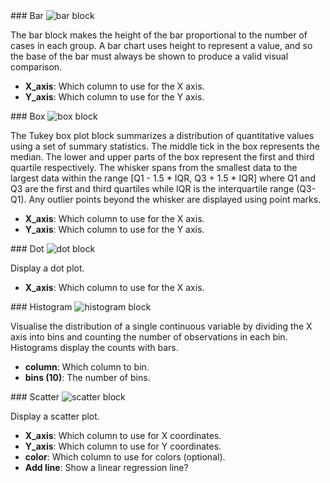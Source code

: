 <div id="bar" markdown="1">
### Bar

<img class="block" src="{{ 'en/plot/bar.svg' | relative_url }}" alt="bar block"/>

The bar block makes the height of the bar proportional to the number of cases in each group.
A bar chart uses height to represent a value, and so the base of the bar must always be shown to produce a valid visual comparison.

- **X_axis**: Which column to use for the X axis.
- **Y_axis**: Which column to use for the Y axis.
</div>

<div id="box" markdown="1">
### Box

<img class="block" src="{{ 'en/plot/box.svg' | relative_url }}" alt="box block"/>

The Tukey box plot block summarizes a distribution of quantitative values using a set of summary statistics.
The middle tick in the box represents the median.
The lower and upper parts of the box represent the first and third quartile respectively.
The whisker spans from the smallest data to the largest data within the range [Q1 - 1.5 * IQR, Q3 + 1.5 * IQR]
where Q1 and Q3 are the first and third quartiles while IQR is the interquartile range (Q3-Q1).
Any outlier points beyond the whisker are displayed using point marks.

- **X_axis**: Which column to use for the X axis.
- **Y_axis**: Which column to use for the Y axis.
</div>

<div id="dot" markdown="1">
### Dot

<img class="block" src="{{ 'en/plot/dot.svg' | relative_url }}" alt="dot block"/>

Display a dot plot.

- **X_axis**: Which column to use for the X axis.
</div>

<div id="histogram" markdown="1">
### Histogram

<img class="block" src="{{ 'en/plot/histogram.svg' | relative_url }}" alt="histogram block"/>

Visualise the distribution of a single continuous variable
by dividing the X axis into bins
and counting the number of observations in each bin.
Histograms display the counts with bars.

- **column**: Which column to bin.
- **bins (10)**: The number of bins.
</div>

<div id="scatter" markdown="1">
### Scatter

<img class="block" src="{{ 'en/plot/scatter.svg' | relative_url }}" alt="scatter block"/>

Display a scatter plot.

- **X_axis**: Which column to use for X coordinates.
- **Y_axis**: Which column to use for Y coordinates.
- **color**: Which column to use for colors (optional).
- **Add line**: Show a linear regression line?
</div>
